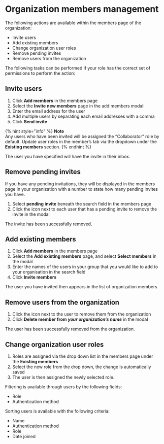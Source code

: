 # Organization members management

The following actions are available within the members page of the organization:

* Invite users
* Add existing members
* Change organization user roles 
* Remove pending invites
* Remove users from the organization 

The following tasks can be performed if your role has the correct set of permissions to perform the action:

## Invite users

1. Click **Add members** in the members page
2. Select the **Invite new members** page in the add members modal
3. Enter the email address for the user 
4. Add multiple users by separating each email addresses with a comma 
5. Click **Send invite**

{% hint style="info" %}
**Note**  
Any users who have been invited will be assigned the “Collaborator” role by default. Update user roles in the member’s tab via the dropdown under the **Existing members** section.
{% endhint %}

The user you have specified will have the invite in their inbox.

## Remove pending invites

If you have any pending invitations, they will be displayed in the members page in your organization with a number to state how many pending invites you have.

1. Select **pending invite** beneath the search field in the members page
2. Click the icon next to each user that has a pending invite to remove the invite in the modal

The invite has been successfully removed.

## Add existing members

1. Click **Add members** in the members page
2. Select the **Add existing members** page, and select **Select members** in the modal
3. Enter the names of the users in your group that you would like to add to your organisation in the search field
4. Click **Invite members**

The user you have invited then appears in the list of organization members.

## Remove users from the organization

1. Click the icon next to the user to remove them from the organization
2. Click **Delete member from** _**your organization’s name**_ in the modal

The user has been successfully removed from the organization.

## Change organization user roles

1. Roles are assigned via the drop down list in the members page under the **Existing members**
2. Select the new role from the drop down, the change is automatically saved
3. The user is then assigned the newly selected role. 

Filtering is available through users by the following fields:

* Role
* Authentication method 

Sorting users is available with the following criteria:

* Name
* Authentication method
* Role
* Date joined

